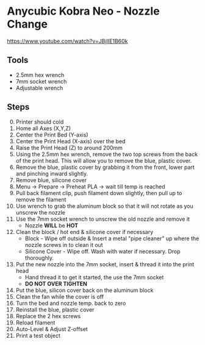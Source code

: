 # Anycubic Kobra Neo - Nozzle Change
https://www.youtube.com/watch?v=JBjIIE1B60k

## Tools
* 2.5mm hex wrench
* 7mm socket wrench
* Adjustable wrench

## Steps
0. Printer should cold
1. Home all Axes (X,Y,Z)
2. Center the Print Bed (Y-axis)
3. Center the Print Head (X-axis) over the bed
4. Raise the Print Head (Z) to around 200mm
5. Using the 2.5mm hex wrench, remove the two top screws from the back of the print head. This will allow you to remove the blue, plastic cover.
6. Remove the blue, plastic cover by grabbing it from the front, lower part and pinching inward slightly.
7. Remove blue, silicone cover
8. Menu -> Prepare -> Preheat PLA -> wait till temp is reached
9. Pull back filament clip, push filament down slightly, then pull up to remove the filament
10. Use wrench to grab the aluminum block so that it will not rotate as you unscrew the nozzle
11. Use the 7mm socket wrench to unscrew the old nozzle and remove it
    * Nozzle **WILL** be **HOT**
12. Clean the block / hot end & silicone cover if necessary
    * Block - Wipe off outside & Insert a metal "pipe cleaner" up where the nozzle screws in to clean it out
    * Silicone Cover - Wipe off. Wash with water if necessary. Drop thoroughly.
13. Put the new nozzle into the 7mm socket, insert & thread it into the print head
    * Hand thread it to get it started, the use the 7mm socket
    * **DO NOT OVER TIGHTEN**
14. Put the blue, silicon cover back on the aluminum block
15. Clean the fan while the cover is off
16. Turn the bed and nozzle temp. back to zero
17. Reinstall the blue, plastic cover
18. Replace the 2 hex screws
19. Reload filament
20. Auto-Level & Adjust Z-offset
21. Print a test object
